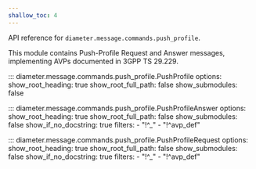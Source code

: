 ```yaml
---
shallow_toc: 4
---
```

API reference for `diameter.message.commands.push_profile`.

This module contains Push-Profile Request and Answer messages, implementing
AVPs documented in 3GPP TS 29.229.

::: diameter.message.commands.push_profile.PushProfile
    options:
      show_root_heading: true
      show_root_full_path: false
      show_submodules: false


::: diameter.message.commands.push_profile.PushProfileAnswer
    options:
      show_root_heading: true
      show_root_full_path: false
      show_submodules: false
      show_if_no_docstring: true
      filters:
        - "!^_"
        - "!^avp_def"


::: diameter.message.commands.push_profile.PushProfileRequest
    options:
      show_root_heading: true
      show_root_full_path: false
      show_submodules: false
      show_if_no_docstring: true
      filters:
        - "!^_"
        - "!^avp_def"
